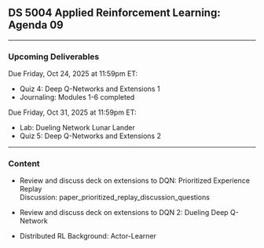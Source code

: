 ## DS 5004 Applied Reinforcement Learning: Agenda 09


---

### Upcoming Deliverables

Due Friday, Oct 24, 2025 at 11:59pm ET:  
- Quiz 4: Deep Q-Networks and Extensions 1  
- Journaling: Modules 1-6 completed  

Due Friday, Oct 31, 2025 at 11:59pm ET:  
- Lab: Dueling Network Lunar Lander  
- Quiz 5: Deep Q-Networks and Extensions 2


---

### Content

- Review and discuss deck on extensions to DQN: Prioritized Experience Replay  
  Discussion: paper_prioritized_replay_discussion_questions

- Review and discuss deck on extensions to DQN 2: Dueling Deep Q-Network

- Distributed RL Background: Actor-Learner